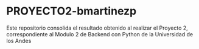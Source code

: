 # PROYECTO2-bmartinezp
Este repositorio consolida el resultado obtenido al realizar el Proyecto 2, correspondiente al Modulo 2 de Backend con Python de la Universidad de los Andes
